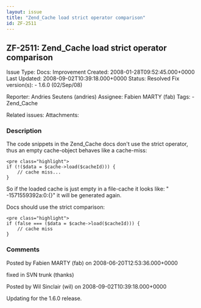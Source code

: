 ```yaml
---
layout: issue
title: "Zend_Cache load strict operator comparison"
id: ZF-2511
---
```


ZF-2511: Zend\_Cache load strict operator comparison
----------------------------------------------------

 Issue Type: Docs: Improvement Created: 2008-01-28T09:52:45.000+0000 Last Updated: 2008-09-02T10:39:18.000+0000 Status: Resolved Fix version(s): - 1.6.0 (02/Sep/08)
 
 Reporter:  Andries Seutens (andries)  Assignee:  Fabien MARTY (fab)  Tags: - Zend\_Cache
 
 Related issues: 
 Attachments: 
### Description

The code snippets in the Zend\_Cache docs don't use the strict operator, thus an empty cache-object behaves like a cache-miss:

 
    <pre class="highlight">
    if (!($data = $cache->load($cacheId))) {
        // cache miss...
    }


So if the loaded cache is just empty in a file-cache it looks like: " -1571559392a:0:{}" it will be generated again.

Docs should use the strict comparison:

 
    <pre class="highlight">
    if (false === ($data = $cache->load($cacheId))) {
        // cache miss
    }


 

 

### Comments

Posted by Fabien MARTY (fab) on 2008-06-20T12:53:36.000+0000

fixed in SVN trunk (thanks)

 

 

Posted by Wil Sinclair (wil) on 2008-09-02T10:39:18.000+0000

Updating for the 1.6.0 release.

 

 